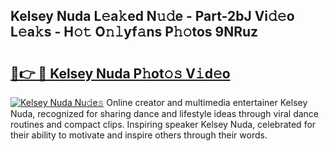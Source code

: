 ## Kelsey Nuda L𝚎a𝚔ed N𝚞𝚍e - Part-2bJ Vi𝚍𝚎o L𝚎a𝚔s - H𝚘𝚝 O𝚗𝚕yf𝚊ns P𝚑𝚘tos 9NRuz

# <h2><a href="http://kfeszr.oniu.top/?m=Kelsey+Nuda">🔗👉 🔴 Kelsey Nuda P𝚑ot𝚘𝚜 V𝚒d𝚎o</a></h2>

[![Kelsey Nuda Nu𝚍e𝚜](https://i.imgur.com/0qMVB7G.gif)](http://kfeszr.oniu.top/?m=Kelsey+Nuda)
Online creator and multimedia entertainer Kelsey Nuda, recognized for sharing dance and lifestyle ideas through viral dance routines and compact clips. Inspiring speaker Kelsey Nuda, celebrated for their ability to motivate and inspire others through their words.  
